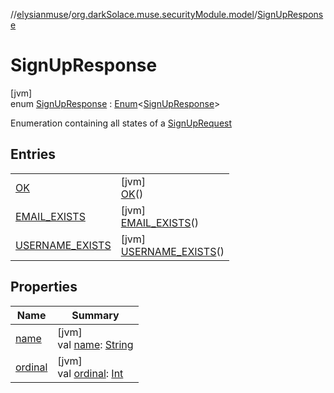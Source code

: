 //[elysianmuse](../../../index.md)/[org.darkSolace.muse.securityModule.model](../index.md)/[SignUpResponse](index.md)

# SignUpResponse

[jvm]\
enum [SignUpResponse](index.md) : [Enum](https://kotlinlang.org/api/latest/jvm/stdlib/kotlin/-enum/index.html)&lt;[SignUpResponse](
index.md)&gt;

Enumeration containing all states of a [SignUpRequest](../-sign-up-request/index.md)

## Entries

| | |
|---|---|
| [OK](-o-k/index.md) | [jvm]<br>[OK](-o-k/index.md)() |
| [EMAIL_EXISTS](-e-m-a-i-l_-e-x-i-s-t-s/index.md) | [jvm]<br>[EMAIL_EXISTS](-e-m-a-i-l_-e-x-i-s-t-s/index.md)() |
| [USERNAME_EXISTS](-u-s-e-r-n-a-m-e_-e-x-i-s-t-s/index.md) | [jvm]<br>[USERNAME_EXISTS](-u-s-e-r-n-a-m-e_-e-x-i-s-t-s/index.md)() |

## Properties

| Name | Summary |
|---|---|
| [name](../../org.darkSolace.muse.userModule.model/-user-tag/-a-r-t-i-s-t/index.md#-372974862%2FProperties%2F-1216412040) | [jvm]<br>val [name](../../org.darkSolace.muse.userModule.model/-user-tag/-a-r-t-i-s-t/index.md#-372974862%2FProperties%2F-1216412040): [String](https://kotlinlang.org/api/latest/jvm/stdlib/kotlin/-string/index.html) |
| [ordinal](../../org.darkSolace.muse.userModule.model/-user-tag/-a-r-t-i-s-t/index.md#-739389684%2FProperties%2F-1216412040) | [jvm]<br>val [ordinal](../../org.darkSolace.muse.userModule.model/-user-tag/-a-r-t-i-s-t/index.md#-739389684%2FProperties%2F-1216412040): [Int](https://kotlinlang.org/api/latest/jvm/stdlib/kotlin/-int/index.html) |
